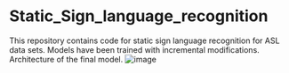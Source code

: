 # Static_Sign_language_recognition
This repository contains code for static sign language recognition for ASL data sets.
Models have been trained with incremental modifications.
Architecture of the final model.
![image](https://github.com/skrmanglam/Static_Sign_language_recognition/assets/31559064/440488e2-0802-41d1-bd35-0b1d562fb203)

